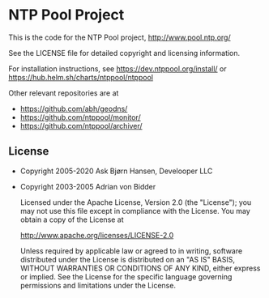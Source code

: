 # NTP Pool Project

This is the code for the NTP Pool project, http://www.pool.ntp.org/

See the LICENSE file for detailed copyright and licensing information.

For installation instructions, see https://dev.ntppool.org/install/
or https://hub.helm.sh/charts/ntppool/ntppool

Other relevant repositories are at

- https://github.com/abh/geodns/
- https://github.com/ntppool/monitor/
- https://github.com/ntppool/archiver/

## License

* Copyright 2005-2020 Ask Bjørn Hansen, Develooper LLC
* Copyright 2003-2005 Adrian von Bidder

   Licensed under the Apache License, Version 2.0 (the "License");
   you may not use this file except in compliance with the License.
   You may obtain a copy of the License at

   http://www.apache.org/licenses/LICENSE-2.0

   Unless required by applicable law or agreed to in writing, software
   distributed under the License is distributed on an "AS IS" BASIS,
   WITHOUT WARRANTIES OR CONDITIONS OF ANY KIND, either express or implied.
   See the License for the specific language governing permissions and
   limitations under the License.
